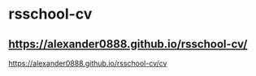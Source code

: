 # rsschool-cv

https://alexander0888.github.io/rsschool-cv/
-
https://alexander0888.github.io/rsschool-cv/cv

